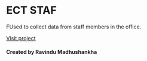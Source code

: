 # ECT STAF

FUsed to collect data from staff members in the office.

[Visit project](https://gdoop.us/slpa-ect)

#### Created by Ravindu Madhushankha

